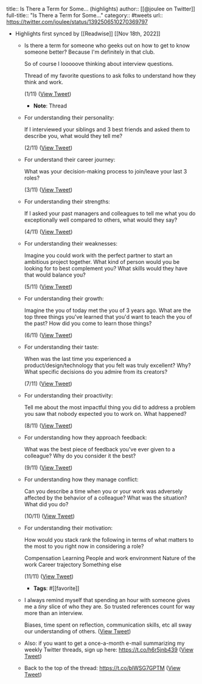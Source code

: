 title:: Is There a Term for Some... (highlights)
author:: [[@joulee on Twitter]]
full-title:: "Is There a Term for Some..."
category:: #tweets
url:: https://twitter.com/joulee/status/1392506510270369797

- Highlights first synced by [[Readwise]] [[Nov 18th, 2022]]
	- Is there a term for someone who geeks out on how to get to know someone better? Because I'm definitely in that club. 
	  
	  So of course I looooove thinking about interview questions.
	  
	  Thread of my favorite questions to ask folks to understand how they think and work. 
	  
	  (1/11) ([View Tweet](https://twitter.com/joulee/status/1392504865352417284))
		- **Note**: Thread
	- For understanding their personality:
	  
	  If I interviewed your siblings and 3 best friends and asked them to describe you, what would they tell me?
	  
	  (2/11) ([View Tweet](https://twitter.com/joulee/status/1392504866375815169))
	- For understand their career journey:
	  
	  What was your decision-making process to join/leave your last 3 roles? 
	  
	  (3/11) ([View Tweet](https://twitter.com/joulee/status/1392504867273408513))
	- For understanding their strengths:
	  
	  If I asked your past managers and colleagues to tell me what you do exceptionally well compared to others, what would they say?
	  
	  (4/11) ([View Tweet](https://twitter.com/joulee/status/1392504868129046537))
	- For understanding their weaknesses:
	  
	  Imagine you could work with the perfect partner to start an ambitious project together. What kind of person would you be looking for to best complement you? What skills would they have that would balance you? 
	  
	  (5/11) ([View Tweet](https://twitter.com/joulee/status/1392504869139845121))
	- For understanding their growth: 
	  
	  Imagine the you of today met the you of 3 years ago. What are the top three things you've learned that you'd want to teach the you of the past? How did you come to learn those things?
	  
	  (6/11) ([View Tweet](https://twitter.com/joulee/status/1392504870049964036))
	- For understanding their taste:
	  
	  When was the last time you experienced a product/design/technology that you felt was truly excellent? Why? What specific decisions do you admire from its creators? 
	  
	  (7/11) ([View Tweet](https://twitter.com/joulee/status/1392504870926573572))
	- For understanding their proactivity:
	  
	  Tell me about the most impactful thing you did to address a problem you saw that nobody expected you to work on. What happened?
	  
	  (8/11) ([View Tweet](https://twitter.com/joulee/status/1392504871815839746))
	- For understanding how they approach feedback:
	  
	  What was the best piece of feedback you've ever given to a colleague? Why do you consider it the best?
	  
	  (9/11) ([View Tweet](https://twitter.com/joulee/status/1392504872692371459))
	- For understanding how they manage conflict:
	  
	  Can you describe a time when you or your work was adversely affected by the behavior of a colleague? What was the situation? What did you do?
	  
	  (10/11) ([View Tweet](https://twitter.com/joulee/status/1392504873598414851))
	- For understanding their motivation:
	  
	  How would you stack rank the following in terms of what matters to the most to you right now in considering a role?
	  
	  Compensation
	  Learning
	  People and work environment
	  Nature of the work
	  Career trajectory
	  Something else
	  
	  (11/11) ([View Tweet](https://twitter.com/joulee/status/1392504874445590531))
		- **Tags**: #[[favorite]]
	- I always remind myself that spending an hour with someone gives me a *tiny* slice of who they are. So trusted references count for way more than an interview. 
	  
	  Biases, time spent on reflection, communication skills, etc all sway our understanding of others. ([View Tweet](https://twitter.com/joulee/status/1392504875414528002))
	- Also: if you want to get a once-a-month e-mail summarizing my weekly Twitter threads, sign up here: https://t.co/h6r5jnb439 ([View Tweet](https://twitter.com/joulee/status/1392504877163503618))
	- Back to the top of the thread: https://t.co/blWSG7GPTM ([View Tweet](https://twitter.com/joulee/status/1392506510270369797))